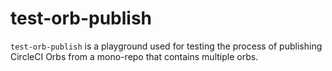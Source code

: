 test-orb-publish
================
`test-orb-publish` is a playground used for testing the process of publishing CircleCI Orbs from a mono-repo that
contains multiple orbs.
